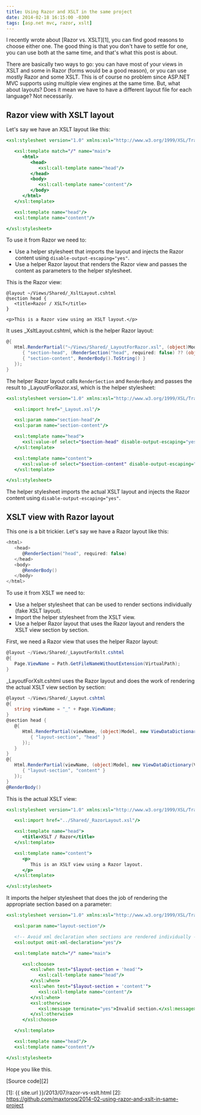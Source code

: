```yaml
---
title: Using Razor and XSLT in the same project
date: 2014-02-18 16:15:00 -0300
tags: [asp.net mvc, razor, xslt]
---
```


I recently wrote about [Razor vs. XSLT][1], you can find good reasons to choose either one. The good thing is that you don't have to settle for one, you can use both at the same time, and that's what this post is about.

There are basically two ways to go: you can have most of your views in XSLT and some in Razor (forms would be a good reason), or you can use mostly Razor and some XSLT. This is of course no problem since ASP.NET MVC supports using multiple view engines at the same time. But, what about layouts? Does it mean we have to have a different layout file for each language? Not necessarily.

Razor view with XSLT layout
---------------------------
Let's say we have an XSLT layout like this:

```xslt
<xsl:stylesheet version="1.0" xmlns:xsl="http://www.w3.org/1999/XSL/Transform">

   <xsl:template match="/" name="main">
      <html>
         <head>
            <xsl:call-template name="head"/>
         </head>
         <body>
            <xsl:call-template name="content"/>
         </body>
      </html>
   </xsl:template>

   <xsl:template name="head"/>
   <xsl:template name="content"/>

</xsl:stylesheet>
```

To use it from Razor we need to:

- Use a helper stylesheet that imports the layout and injects the Razor content using `disable-output-escaping="yes"`.
- Use a helper Razor layout that renders the Razor view and passes the content as parameters to the helper stylesheet.

This is the Razor view:

```aspx-cs
@layout ~/Views/Shared/_XsltLayout.cshtml
@section head {
   <title>Razor / XSLT</title>
}

<p>This is a Razor view using an XSLT layout.</p>
```

It uses _XsltLayout.cshtml, which is the helper Razor layout:

```csharp
@{ 
   Html.RenderPartial("~/Views/Shared/_LayoutForRazor.xsl", (object)Model, new ViewDataDictionary(ViewData) { 
      { "section-head", (RenderSection("head", required: false) ?? (object)"").ToString() },
      { "section-content", RenderBody().ToString() }
   });
}
```

The helper Razor layout calls `RenderSection` and `RenderBody` and passes the result to _LayoutForRazor.xsl, which is the helper stylesheet:

```xslt
<xsl:stylesheet version="1.0" xmlns:xsl="http://www.w3.org/1999/XSL/Transform">

   <xsl:import href="_Layout.xsl"/>

   <xsl:param name="section-head"/>
   <xsl:param name="section-content"/>

   <xsl:template name="head">
      <xsl:value-of select="$section-head" disable-output-escaping="yes"/>
   </xsl:template>

   <xsl:template name="content">
      <xsl:value-of select="$section-content" disable-output-escaping="yes"/>
   </xsl:template>

</xsl:stylesheet>
```

The helper stylesheet imports the actual XSLT layout and injects the Razor content using `disable-output-escaping="yes"`.

XSLT view with Razor layout
---------------------------
This one is a bit trickier. Let's say we have a Razor layout like this:

```csharp
<html>
   <head>
      @RenderSection("head", required: false)
   </head>
   <body>
      @RenderBody()
   </body>
</html>
```

To use it from XSLT we need to:

- Use a helper stylesheet that can be used to render sections individually (fake XSLT layout).
- Import the helper stylesheet from the XSLT view.
- Use a helper Razor layout that uses the Razor layout and renders the XSLT view section by section.

First, we need a Razor view that uses the helper Razor layout:

```csharp
@layout ~/Views/Shared/_LayoutForXslt.cshtml
@{ 
   Page.ViewName = Path.GetFileNameWithoutExtension(VirtualPath);
}
```

_LayoutForXslt.cshtml uses the Razor layout and does the work of rendering the actual XSLT view section by section:

```csharp
@layout ~/Views/Shared/_Layout.cshtml
@{ 
   string viewName = "_" + Page.ViewName;
}
@section head {
   @{
      Html.RenderPartial(viewName, (object)Model, new ViewDataDictionary(ViewData) { 
         { "layout-section", "head" }
      });
   }
}
@{ 
   Html.RenderPartial(viewName, (object)Model, new ViewDataDictionary(ViewData) { 
      { "layout-section", "content" }
   });
}
@RenderBody()
```

This is the actual XSLT view:

```xslt
<xsl:stylesheet version="1.0" xmlns:xsl="http://www.w3.org/1999/XSL/Transform">

   <xsl:import href="../Shared/_RazorLayout.xsl"/>

   <xsl:template name="head">
      <title>XSLT / Razor</title>
   </xsl:template>

   <xsl:template name="content">
      <p>
         This is an XSLT view using a Razor layout.
      </p>
   </xsl:template>

</xsl:stylesheet>
```

It imports the helper stylesheet that does the job of rendering the appropriate section based on a parameter:

```xslt
<xsl:stylesheet version="1.0" xmlns:xsl="http://www.w3.org/1999/XSL/Transform">

   <xsl:param name="layout-section"/>

   <!-- Avoid xml declaration when sections are rendered individually -->
   <xsl:output omit-xml-declaration="yes"/>

   <xsl:template match="/" name="main">

      <xsl:choose>
         <xsl:when test="$layout-section = 'head'">
            <xsl:call-template name="head"/>
         </xsl:when>
         <xsl:when test="$layout-section = 'content'">
            <xsl:call-template name="content"/>
         </xsl:when>
         <xsl:otherwise>
            <xsl:message terminate="yes">Invalid section.</xsl:message>
         </xsl:otherwise>
      </xsl:choose>

   </xsl:template>

   <xsl:template name="head"/>
   <xsl:template name="content"/>

</xsl:stylesheet>
```

Hope you like this.

[Source code][2]

[1]: {{ site.url }}/2013/07/razor-vs-xslt.html
[2]: https://github.com/maxtoroq/2014-02-using-razor-and-xslt-in-same-project
